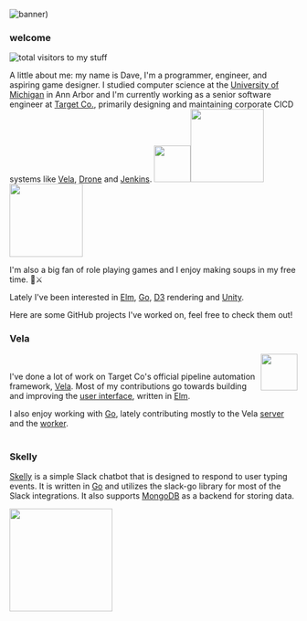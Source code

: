 ![banner)](https://user-images.githubusercontent.com/48764154/149204225-1ece29b6-0833-42bb-a857-d6f1f1fdf872.gif)

### welcome

![total visitors to my stuff](https://visitor-badge.glitch.me/badge?page_id=${your.username}.${your.repo.id})

A little about me: my name is Dave, I'm a programmer, engineer, and aspiring game designer. I studied computer science at the [University of Michigan](https://cse.engin.umich.edu/) in Ann Arbor and I'm currently working as a senior software engineer at [Target Co.](https://corporate.target.com/careers), primarily designing and maintaining corporate CICD systems like [Vela](https://go-vela.github.io/docs/), [Drone](https://www.drone.io/enterprise/opensource/) and [Jenkins](https://www.jenkins.io/).
<img width="64" src="https://upload.wikimedia.org/wikipedia/commons/thumb/e/e9/Jenkins_logo.svg/1200px-Jenkins_logo.svg.png"/><img width="128" src="https://upload.wikimedia.org/wikipedia/commons/thumb/e/e9/Jenkins_logo.svg/1200px-Jenkins_logo.svg.png"/><img width="128" src="https://upload.wikimedia.org/wikipedia/commons/thumb/e/e9/Jenkins_logo.svg/1200px-Jenkins_logo.svg.png"/>

I'm also a big fan of role playing games and I enjoy making soups in my free time. 🥣⚔️

Lately I've been interested in [Elm](https://elm-lang.org/), [Go](https://go.dev/), [D3](https://d3js.org/) rendering and [Unity](https://unity.com/).

Here are some GitHub projects I've worked on, feel free to check them out!

### Vela 
<img width="64" align="right" src="https://avatars.githubusercontent.com/u/55509865?s=200&v=4">
<br/>

I've done a lot of work on Target Co's official pipeline automation framework, [Vela](https://github.com/go-vela).
Most of my contributions go towards building and improving the [user interface](https://github.com/go-vela/ui), written in [Elm](https://elm-lang.org/).

I also enjoy working with [Go](https://go.dev/), lately contributing mostly to the Vela [server](https://github.com/go-vela/server/graphs/contributors) and the [worker](https://github.com/go-vela/worker/graphs/contributors).  
<br/>

### Skelly


[Skelly](https://github.com/plyr4/skelly) is a simple Slack chatbot that is designed to respond to user typing events. It is written in [Go](https://go.dev/) and utilizes the slack-go library for most of the Slack integrations. It also supports [MongoDB](https://www.mongodb.com/) as a backend for storing data.


<img height="180em" src="https://github-readme-stats.vercel.app/api?username=plyr4&theme=gruvbox&hide=stars&show_icons=true&hide_border=true&count_private=true&include_all_commits=true" />
